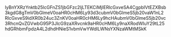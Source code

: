 IyBnYXRzYnktb25lcGFnZS1jbGFzc2ljLTEKCiMjIERlcGxveSA4CgpbIVtEZXBsb3kgdG8gTmV0bGlmeV0oaHR0cHM6Ly93d3cubmV0bGlmeS5jb20vaW1nL2RlcGxveS9idXR0b24uc3ZnKV0oaHR0cHM6Ly9hcHAubmV0bGlmeS5jb20vc3RhcnQvZGVwbG95P3JlcG9zaXRvcnk9aHR0cHM6Ly9naXRodWIuY29tL25hdGRhbmFpdzA4L2dhdHNieS1vbmVwYWdlLWNsYXNzaWMtMSkK